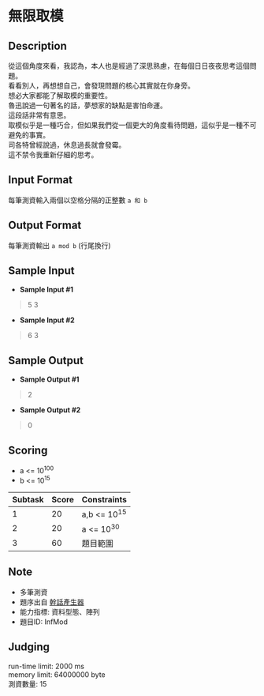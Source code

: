 # 無限取模
## Description
從這個角度來看，我認為，本人也是經過了深思熟慮，在每個日日夜夜思考這個問題。  
看看別人，再想想自己，會發現問題的核心其實就在你身旁。  
想必大家都能了解取模的重要性。  
魯迅說過一句著名的話，夢想家的缺點是害怕命運。  
這段話非常有意思。  
取模似乎是一種巧合，但如果我們從一個更大的角度看待問題，這似乎是一種不可避免的事實。  
司各特曾經說過，休息過長就會發霉。  
這不禁令我重新仔細的思考。

## Input  Format
每筆測資輸入兩個以空格分隔的正整數 ` a 和 b `
	
## Output Format
每筆測資輸出 ` a mod b ` (行尾換行)

## Sample Input
  - **Sample Input #1**
  > 5 3  
  
  - **Sample Input #2**
  > 6 3  
  
## Sample Output
  - **Sample Output #1**
  > 2  
  
  - **Sample Output #2**
  > 0  
  
## Scoring 
  * a <= 10<sup>100</sup>
  * b <= 10<sup>15</sup>
  
  
| Subtask | Score | Constraints 
| ------- | ----- | -----------  
| 1       | 20    |  a,b <= 10<sup>15</sup> 
| 2       | 20    |  a <= 10<sup>30</sup> 
| 3       | 60    | 題目範圍 

## Note
  * 多筆測資
  * 題序出自 [幹話產生器](https://howtobullshit.me/)
  * 能力指標: 資料型態、陣列
  * 題目ID: InfMod

## Judging
run-time limit: 2000 ms  
memory limit: 64000000 byte  
測資數量: 15
